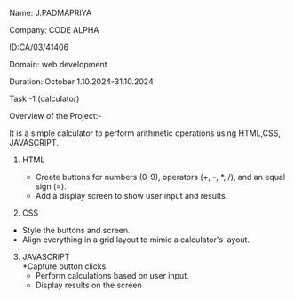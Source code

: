 Name: J.PADMAPRIYA

Company: CODE ALPHA

ID:CA/03/41406

Domain: web development 

Duration: October 1.10.2024-31.10.2024

Task -1 (calculator)

Overview of the Project:-

 It is a simple calculator to perform arithmetic operations using HTML,CSS, JAVASCRIPT.

1. HTML 
   * Create buttons for numbers (0-9), operators (+, -, *, /), and an equal sign (=).
   * Add a display screen to show user input and results.

2. CSS 
* Style the buttons and screen.
* Align everything in a grid layout to mimic a calculator's layout.

3. JAVASCRIPT  
   *Capture button clicks.
   * Perform calculations based on       user input.
   * Display results on the screen
